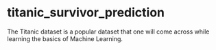 # titanic_survivor_prediction
The Titanic dataset is a popular dataset that one will come across while learning the basics of Machine Learning.
